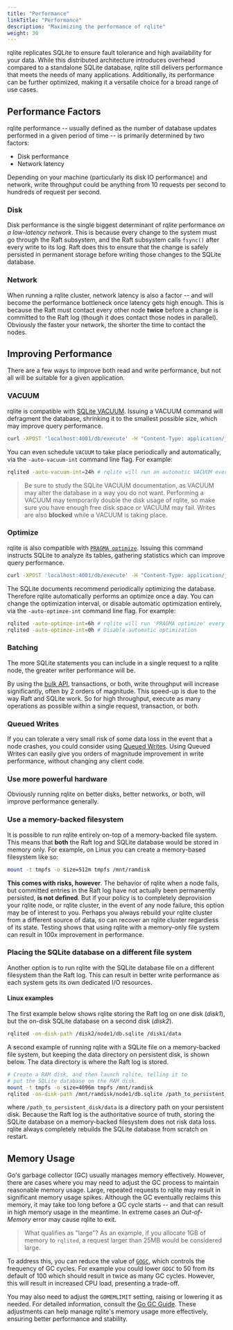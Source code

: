 ```yaml
---
title: "Performance"
linkTitle: "Performance"
description: "Maximizing the performance of rqlite"
weight: 30
---
```

rqlite replicates SQLite to ensure fault tolerance and high availability for your data. While this distributed architecture introduces overhead compared to a standalone SQLite database, rqlite still delivers performance that meets the needs of many applications. Additionally, its performance can be further optimized, making it a versatile choice for a broad range of use cases.

## Performance Factors
rqlite performance -- usually defined as the number of database updates performed in a given period of time -- is primarily determined by two factors:
- Disk performance
- Network latency

Depending on your machine (particularly its disk IO performance) and network, write throughput could be anything from 10 requests per second to hundreds of request per second.

### Disk
Disk performance is the single biggest determinant of rqlite performance _on a low-latency network_. This is because every change to the system must go through the Raft subsystem, and the Raft subsystem calls `fsync()` after every write to its log. Raft does this to ensure that the change is safely persisted in permanent storage before writing those changes to the SQLite database. 

### Network
When running a rqlite cluster, network latency is also a factor -- and will become the performance bottleneck once latency gets high enough. This is because the Raft must contact every other node **twice** before a change is committed to the Raft log (though it does contact those nodes in parallel). Obviously the faster your network, the shorter the time to contact the nodes.

## Improving Performance
There are a few ways to improve both read and write performance, but not all will be suitable for a given application.

### VACUUM
rqlite is compatible with [SQLite VACUUM](https://www.sqlite.org/lang_vacuum.html). Issuing a VACUUM command will defragment the database, shrinking it to the smallest possible size, which may improve query performance.
```bash
curl -XPOST 'localhost:4001/db/execute' -H "Content-Type: application/json" -d '["VACUUM"]'
```

You can even schedule `VACUUM` to take place periodically and automatically, via the `-auto-vacuum-int` command line flag. For example:
```bash
rqlited -auto-vacuum-int=24h # rqlite will run an automatic VACUUM every day
```

>Be sure to study the SQLite VACUUM documentation, as VACUUM may alter the database in a way you do not want. Performing a VACUUM may temporarily double the disk usage of rqlite, so make sure you have enough free disk space or VACUUM may fail. Writes are also **blocked** while a VACUUM is taking place.

### Optimize
rqlite is also compatible with [`PRAGMA optimize`](https://www.sqlite.org/pragma.html#pragma_optimize). Issuing this command instructs SQLite to analyze its tables, gathering statistics which can improve query performance.
```bash
curl -XPOST 'localhost:4001/db/execute' -H "Content-Type: application/json" -d '["PRAGMA optimize"]'
```
The SQLite documents recommend periodically optimizing the database. Therefore rqlite automatically performs an optimize once a day. You can change the optimization interval, or disable automatic optimization entirely, via the `-auto-optimze-int` command line flag. For example:
```bash
rqlited -auto-optimze-int=6h # rqlite will run 'PRAGMA optimize' every six hours
rqlited -auto-optimze-int=0h # Disable automatic optimization
```

### Batching
The more SQLite statements you can include in a single request to a rqlite node, the greater writer performance will be.

By using the [bulk API](/docs/api/bulk-api/), transactions, or both, write throughput will increase significantly, often by 2 orders of magnitude. This speed-up is due to the way Raft and SQLite work. So for high throughput, execute as many operations as possible within a single request, transaction, or both.

### Queued Writes
If you can tolerate a very small risk of some data loss in the event that a node crashes, you could consider using [Queued Writes](/docs/api/queued-writes/). Using Queued Writes can easily give you orders of magnitude improvement in write performance, without changing any client code.

### Use more powerful hardware
Obviously running rqlite on better disks, better networks, or both, will improve performance generally.

### Use a memory-backed filesystem
It is possible to run rqlite entirely on-top of a memory-backed file system. This means that **both** the Raft log and SQLite database would be stored in memory only. For example, on Linux you can create a memory-based filesystem like so:
```bash
mount -t tmpfs -o size=512m tmpfs /mnt/ramdisk
```
**This comes with risks, however**. The behavior of rqlite when a node fails, but committed entries in the Raft log have not actually been permanently persisted, **is not defined**. But if your policy is to completely deprovision your rqlite node, or rqlite cluster, in the event of any node failure, this option may be of interest to you. Perhaps you always rebuild your rqlite cluster from a different source of data, so can recover an rqlite cluster regardless of its state. Testing shows that using rqlite with a memory-only file system can result in 100x improvement in performance.

### Placing the SQLite database on a different file system
Another option is to run rqlite with the SQLite database file on a different filesystem than the Raft log. This can result in better write performance as each system gets its own dedicated I/O resources.

#### Linux examples
The first example below shows rqlite storing the Raft log on one disk (_disk1_), but the on-disk SQLite database on a second disk (_disk2_).
```bash
rqlited -on-disk-path /disk2/node1/db.sqlite /disk1/data
```

A second example of running rqlite with a SQLite file on a memory-backed file system, but keeping the data directory on persistent disk, is shown below. The data directory is where the Raft log is stored.
```bash
# Create a RAM disk, and then launch rqlite, telling it to
# put the SQLite database on the RAM disk.
mount -t tmpfs -o size=4096m tmpfs /mnt/ramdisk
rqlited -on-disk-path /mnt/ramdisk/node1/db.sqlite /path_to_persistent_disk/data
```
where `/path_to_persistent_disk/data` is a directory path on your persistent disk. Because the Raft log is the authoritative source of truth, storing the SQLite database on a memory-backed filesystem does not risk data loss. rqlite always completely rebuilds the SQLite database from scratch on restart.

## Memory Usage
Go's garbage collector (GC) usually manages memory effectively. However, there are cases where you may need to adjust the GC process to maintain reasonable memory usage. Large, repeated requests to rqlite may result in significant memory usage spikes. Although the GC eventually reclaims this memory, it may take too long before a GC cycle starts -- and that can result in high memory usage in the meantime. In extreme cases an _Out-of-Memory_ error may cause rqlite to exit.
>What qualifies as "large"? As an example, if you allocate 1GB of memory to `rqlited`, a request larger than 25MB would be considered large.

To address this, you can reduce the value of [`GOGC`](https://tip.golang.org/doc/gc-guide#GOGC), which controls the frequency of GC cycles. For example you could lower `GOGC` to 50 from its default of 100 which should result in twice as many GC cycles. However, this will result in increased CPU load, presenting a trade-off.

You may also need to adjust the `GOMEMLIMIT` setting, raising or lowering it as needed. For detailed information, consult the [Go GC Guide](https://tip.golang.org/doc/gc-guide). These adjustments can help manage rqlite's memory usage more effectively, ensuring better performance and stability.
